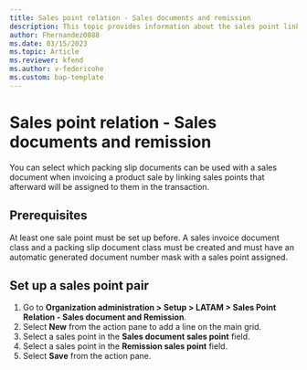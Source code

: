 ```yaml
---
title: Sales point relation - Sales documents and remission
description: This topic provides information about the sales point link configuration for Latin America. 
author: Fhernandez0088
ms.date: 03/15/2023
ms.topic: Article
ms.reviewer: kfend
ms.author: v-federicohe 
ms.custom: bap-template
---
```


# Sales point relation - Sales documents and remission
You can select which packing slip documents can be used with a sales document when invoicing a product sale by linking sales points that afterward will be assigned to them in the transaction.

## Prerequisites
At least one sale point must be set up before.
A sales invoice document class and a packing slip document class must be created and must have an automatic generated document number mask with a sales point assigned.

## Set up a sales point pair
1. Go to **Organization administration > Setup > LATAM > Sales Point Relation - Sales document and Remission**.
2. Select **New** from the action pane to add a line on the main grid.
3. Select a sales point in the **Sales document sales point** field.
4. Select a sales point in the **Remission sales point** field.
5. Select **Save** from the action pane.
 
